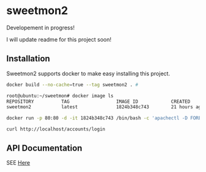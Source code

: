 # sweetmon2

Developement in progress!

I will update readme for this project soon!

## Installation

Sweetmon2 supports docker to make easy installing this project.

```bash
docker build --no-cache=true --tag sweetmon2 . #
```



```sh
root@ubuntu:~/sweetmon# docker image ls
REPOSITORY          TAG                 IMAGE ID            CREATED             SIZE
sweetmon2           latest              1824b348c743        21 hours ago        635 MB
```



```sh
docker run -p 80:80 -d -it 1824b348c743 /bin/bash -c 'apachectl -D FOREGROUND'
```



```Sh
curl http://localhost/accounts/login
```



## API Documentation

SEE [Here](https://github.com/sweetchipsw/sweetmon2/blob/master/API_DOCS.md)
